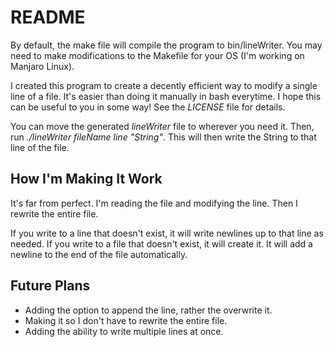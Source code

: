# README
By default, the make file will compile the program to bin/lineWriter.
You may need to make modifications to the Makefile for your OS (I'm working on Manjaro Linux).

I created this program to create a decently efficient way to modify a single line of a file.
It's easier than doing it manually in bash everytime.
I hope this can be useful to you in some way!
See the *LICENSE* file for details.

You can move the generated *lineWriter* file to wherever you need it.
Then, run *./lineWriter fileName line "String"*.
This will then write the String to that line of the file.

## How I'm Making It Work
It's far from perfect.
I'm reading the file and modifying the line.
Then I rewrite the entire file.

If you write to a line that doesn't exist, it will write newlines up to that line as needed.
If you write to a file that doesn't exist, it will create it.
It will add a newline to the end of the file automatically.

## Future Plans
- Adding the option to append the line, rather the overwrite it.
- Making it so I don't have to rewrite the entire file.
- Adding the ability to write multiple lines at once.
